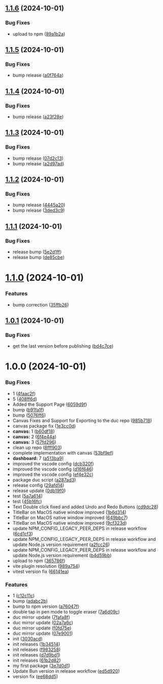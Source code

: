 ## [1.1.6](https://github.com/ducflair/duc/compare/@ducflair/duc@1.1.5...@ducflair/duc@1.1.6) (2024-10-01)


### Bug Fixes

* upload to npm ([89a1b2a](https://github.com/ducflair/duc/commit/89a1b2af741140070bf1304e33120eb8f99b2f99))

## [1.1.5](https://github.com/ducflair/duc/compare/@ducflair/duc@1.1.4...@ducflair/duc@1.1.5) (2024-10-01)


### Bug Fixes

* bump release ([a0f764a](https://github.com/ducflair/duc/commit/a0f764af06239141725c79db26f4fe588124f8c6))

## [1.1.4](https://github.com/ducflair/duc/compare/@ducflair/duc@1.1.3...@ducflair/duc@1.1.4) (2024-10-01)


### Bug Fixes

* bump release ([a23f28e](https://github.com/ducflair/duc/commit/a23f28e4b4a4aae2a45b6abb85ddd190e33640f8))

## [1.1.3](https://github.com/ducflair/duc/compare/@ducflair/duc@1.1.2...@ducflair/duc@1.1.3) (2024-10-01)


### Bug Fixes

* bump release ([07d2c13](https://github.com/ducflair/duc/commit/07d2c136ac1fdeb3717799a62654a4cd86a76c5b))
* bump release ([a2d97ad](https://github.com/ducflair/duc/commit/a2d97ad220b09ff8156de541e364072373b8adcc))

## [1.1.2](https://github.com/ducflair/duc/compare/@ducflair/duc@1.1.1...@ducflair/duc@1.1.2) (2024-10-01)


### Bug Fixes

* bump release ([4445a20](https://github.com/ducflair/duc/commit/4445a201728389801b0e2396ba325cede220937b))
* bump release ([3ded3c9](https://github.com/ducflair/duc/commit/3ded3c9bde7f2522a0b97afcf0bca130c99a0876))

## [1.1.1](https://github.com/ducflair/duc/compare/@ducflair/duc@1.1.0...@ducflair/duc@1.1.1) (2024-10-01)


### Bug Fixes

* release bump ([5e2d1ff](https://github.com/ducflair/duc/commit/5e2d1ffe21b568f6dc64727448ec15d407282e16))
* release bump ([de85cbe](https://github.com/ducflair/duc/commit/de85cbef83a13a20907feb17a9ca14b9f9f02b0d))

# [1.1.0](https://github.com/ducflair/duc/compare/@ducflair/duc@1.0.1...@ducflair/duc@1.1.0) (2024-10-01)


### Features

* bump correction ([35ffb26](https://github.com/ducflair/duc/commit/35ffb2652618cab73b2b6505e82e6dc2d40a7df1))

## [1.0.1](https://github.com/ducflair/duc/compare/@ducflair/duc@1.0.0...@ducflair/duc@1.0.1) (2024-10-01)


### Bug Fixes

* get the last version before publishing ([bd4c7ce](https://github.com/ducflair/duc/commit/bd4c7ce9bf72dedef14aeaa4200ec03bee8b129f))

# 1.0.0 (2024-10-01)


### Bug Fixes

* 1 ([4faac2f](https://github.com/ducflair/duc/commit/4faac2fefaabb50ef17ea296c1b3872d43b32ba8))
* 5 ([408ff6d](https://github.com/ducflair/duc/commit/408ff6dbaee3d1feb0887b47a52ad142307b1420))
* Added the Support Page ([6059d9f](https://github.com/ducflair/duc/commit/6059d9f352fac3a27fa12c61b212138643b2ad08))
* bump ([b91fa1f](https://github.com/ducflair/duc/commit/b91fa1fa57a8316a29946784d1bd6a18da52fe7d))
* bump ([5076ff6](https://github.com/ducflair/duc/commit/5076ff63587dff0ae5c8fdfc9b126214ceffff2a))
* Canvas Fixes and Support for Exporting to the duc repo ([985b718](https://github.com/ducflair/duc/commit/985b718ff96f12ef48c00852813e965ebf974360))
* canvas package fix ([1e3cc0d](https://github.com/ducflair/duc/commit/1e3cc0d0b539e820c2ca89332d7527ff59866195))
* **canvas:** 1 ([b60df18](https://github.com/ducflair/duc/commit/b60df186be6f6078ded7b2d032d77917ebf33ecf))
* **canvas:** 2 ([6f4e44a](https://github.com/ducflair/duc/commit/6f4e44ad1d0f14f3dd55966a09059279a73056ef))
* **canvas:** 3 ([57fd296](https://github.com/ducflair/duc/commit/57fd2968e79c73cb9f4f21543cafeb0906a71659))
* clean up repo ([8fff903](https://github.com/ducflair/duc/commit/8fff903c7a263cf41e0ad3210381d836537cdcf2))
* complete implementation with canvas ([53bf9ef](https://github.com/ducflair/duc/commit/53bf9ef7f42c36b529cf9ba7573ef98290b82305))
* **dashboard:** 7 ([a513ba9](https://github.com/ducflair/duc/commit/a513ba9ad24f635b2583190a3c8b6ce2b0ed46cd))
* improved the vscode config ([dcb320f](https://github.com/ducflair/duc/commit/dcb320f1b2c3c47df3ca22e619af2f0e9449d4e0))
* improved the vscode config ([d16f646](https://github.com/ducflair/duc/commit/d16f64654ae607c7a4c29581814fc2a51dd72cfd))
* improved the vscode config ([ef4e32c](https://github.com/ducflair/duc/commit/ef4e32c4ce316c40d9d93be110cb0a81fe626108))
* package duc script ([a287ad3](https://github.com/ducflair/duc/commit/a287ad3f225249ebea217d903439de638f3397be))
* release config ([29afd14](https://github.com/ducflair/duc/commit/29afd14f5cad47f0d07e98e01074d5ca1f3efbe2))
* release update ([0db19f0](https://github.com/ducflair/duc/commit/0db19f003b44496fe9b01f69a06e230444c2d0df))
* test ([5a7a614](https://github.com/ducflair/duc/commit/5a7a6143a51e2a5105de7decf4e92ccb6857ed1e))
* test ([45b16fc](https://github.com/ducflair/duc/commit/45b16fc2113fd24c5037781f5b10fac83f6a7453))
* Text Double click fixed and added Undo and Redo Buttons ([cd9dc28](https://github.com/ducflair/duc/commit/cd9dc280641838a9e024ef2655125f30a96a459c))
* TitleBar on MacOS native window improved ([1b6d314](https://github.com/ducflair/duc/commit/1b6d314dcabee78ccb0aedb52169b6579906a7f8))
* TitleBar on MacOS native window improved ([649bbc7](https://github.com/ducflair/duc/commit/649bbc714f1e14f432b2a3eebc2b889258c1566b))
* TitleBar on MacOS native window improved ([9cf323d](https://github.com/ducflair/duc/commit/9cf323df083fd138aa8e961e795fa15fc94d836c))
* update NPM_CONFIG_LEGACY_PEER_DEPS in release workflow ([6cd1cf3](https://github.com/ducflair/duc/commit/6cd1cf3344bbc374d3b66a5a5f3a76793596ad3d))
* update NPM_CONFIG_LEGACY_PEER_DEPS in release workflow and update Node.js version requirement ([a2fcc26](https://github.com/ducflair/duc/commit/a2fcc2699f5107f02864299f0273ff551f768d0e))
* update NPM_CONFIG_LEGACY_PEER_DEPS in release workflow and update Node.js version requirement ([b4d59bb](https://github.com/ducflair/duc/commit/b4d59bb9b2269c3c5f8dac088991d166cfcf8e80))
* upload to npm ([365786f](https://github.com/ducflair/duc/commit/365786fdb42af5abc6c5928bbe4c37c7789e2257))
* vite plugin resolution ([989a754](https://github.com/ducflair/duc/commit/989a754acb26b88bd1e0a4338dfe2228c18ef1f4))
* vitest version fix ([66141ea](https://github.com/ducflair/duc/commit/66141eaf04fb2214c301997a09c8ba74a7e91c1c))


### Features

* 1 ([c12c11c](https://github.com/ducflair/duc/commit/c12c11ce4d03f8b2d4934c83665dd24a8a109594))
* bump ([adabc2b](https://github.com/ducflair/duc/commit/adabc2b31a522de113f74153b475d1de6eb4e554))
* bump to npm version ([a76047f](https://github.com/ducflair/duc/commit/a76047fdf432e5e326a628a513cb1114ea4bb4b4))
* double tap in pen mode to toggle eraser ([7a6d09c](https://github.com/ducflair/duc/commit/7a6d09cdcd5ed02b07c3e4fa3c088f3e0c092ad6))
* duc mirror update ([7fafa8f](https://github.com/ducflair/duc/commit/7fafa8fb245e7d0a59aa8e23f600865a02d2ae13))
* duc mirror update ([02a7a6c](https://github.com/ducflair/duc/commit/02a7a6c809fdf5241de99122a93eff3206a5c218))
* duc mirror update ([f0fd75e](https://github.com/ducflair/duc/commit/f0fd75e40efdfaf072631380691485d35e152640))
* duc mirror update ([07e9001](https://github.com/ducflair/duc/commit/07e90018f8808e13838b13b6f0360045a2ff88e9))
* init ([3030acd](https://github.com/ducflair/duc/commit/3030acd8f80a293fe5a336848aa2ef507645c571))
* init releases ([1b34514](https://github.com/ducflair/duc/commit/1b34514824d10c648c8e3114db1ade07d53bbbd7))
* init releases ([f983258](https://github.com/ducflair/duc/commit/f9832585411085734b3d214321d383529800c051))
* init releases ([d7d9bd1](https://github.com/ducflair/duc/commit/d7d9bd169442f4677cffaaefb39a9d63b3d7940f))
* init releases ([61b2d82](https://github.com/ducflair/duc/commit/61b2d820a757262f3d998694b73295d37468c329))
* my first package ([3e7d0d1](https://github.com/ducflair/duc/commit/3e7d0d1c444f3bc9ef0ed332da696719026fcc07))
* Update Bun version in release workflow ([ed5d920](https://github.com/ducflair/duc/commit/ed5d9202f8147d566d14e6e776483d79bf67e762))
* version fix ([ee68dd5](https://github.com/ducflair/duc/commit/ee68dd5ae59de86053e098112d1c8c9c98ea2e0f))
